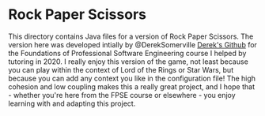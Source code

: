 # Rock Paper Scissors

This directory contains Java files for a version of Rock Paper Scissors. The version here was developed intially by @DerekSomerville [Derek's Github](https://github.com/DerekSomerville) for the Foundations of Professional Software Engineering course I helped by tutoring in 2020. I really enjoy this version of the game, not least because you can play within the context of Lord of the Rings or Star Wars, but because you can add any context you like in the configuration file! The high cohesion and low coupling makes this a really great project, and I hope that - whether you're here from the FPSE course or elsewhere - you enjoy learning with and adapting this project.
